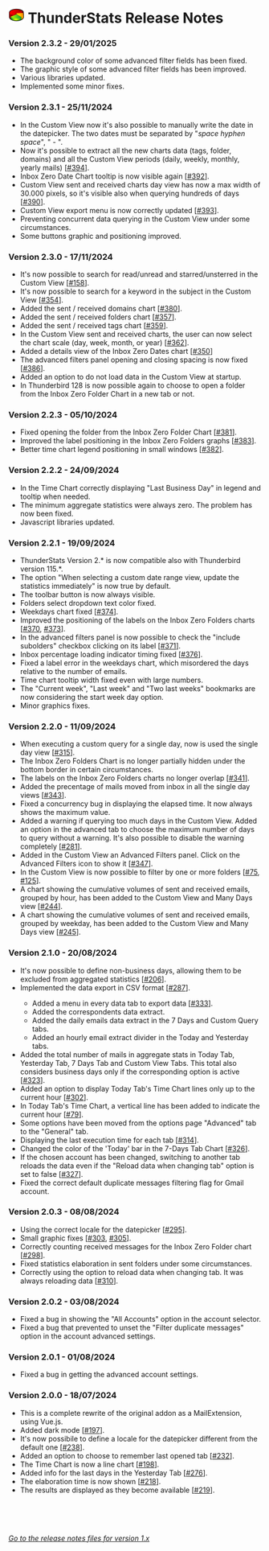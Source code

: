 # ![TS] ThunderStats Release Notes




<h3>Version 2.3.2 - 29/01/2025</h3>
      <ul>
        <li>The background color of some advanced filter fields has been fixed.</li>
        <li>The graphic style of some advanced filter fields has been improved.</li>
        <li>Various libraries updated.</li>
        <li>Implemented some minor fixes.</li>
      </ul>
<h3>Version 2.3.1 - 25/11/2024</h3>
      <ul>
        <li>In the Custom View now it's also possible to manually write the date in the datepicker. The two dates must be separated by "<i>space hyphen space</i>", " - ".</li>
        <li>Now it's possible to extract all the new charts data (tags, folder, domains) and all the Custom View periods (daily, weekly, monthly, yearly mails) [<a href="https://github.com/micz/ThunderStats/issues/394">#394</a>].</li>
        <li>Inbox Zero Date Chart tooltip is now visible again [<a href="https://github.com/micz/ThunderStats/issues/392">#392</a>].</li>
        <li>Custom View sent and received charts day view has now a max width of 30.000 pixels, so it's visible also when querying hundreds of days [<a href="https://github.com/micz/ThunderStats/issues/390">#390</a>].</li>
        <li>Custom View export menu is now correctly updated [<a href="https://github.com/micz/ThunderStats/issues/393">#393</a>].</li>
        <li>Preventing concurrent data querying in the Custom View under some circumstances.</li>
        <li>Some buttons graphic and positioning improved.</li>
      </ul>
<h3>Version 2.3.0 - 17/11/2024</h3>
      <ul>
        <li>It's now possible to search for read/unread and starred/unsterred in the Custom View [<a href="https://github.com/micz/ThunderStats/issues/158">#158</a>].</li>
        <li>It's now possible to search for a keyword in the subject in the Custom View [<a href="https://github.com/micz/ThunderStats/issues/354">#354</a>].</li>
        <li>Added the sent / received domains chart [<a href="https://github.com/micz/ThunderStats/issues/380">#380</a>].</li>
        <li>Added the sent / received folders chart [<a href="https://github.com/micz/ThunderStats/issues/357">#357</a>].</li>
        <li>Added the sent / received tags chart [<a href="https://github.com/micz/ThunderStats/issues/359">#359</a>].</li>
        <li>In the Custom View sent and received charts, the user can now select the chart scale (day, week, month, or year) [<a href="https://github.com/micz/ThunderStats/issues/362">#362</a>].</li>
        <li>Added a details view of the Inbox Zero Dates chart [<a href="https://github.com/micz/ThunderStats/issues/350">#350</a>]</li>
        <li>The advanced filters panel opening and closing spacing is now fixed [<a href="https://github.com/micz/ThunderStats/issues/386">#386</a>].</li>
        <li>Added an option to do not load data in the Custom View at startup.</li>
        <li>In Thunderbird 128 is now possible again to choose to open a folder from the Inbox Zero Folder Chart in a new tab or not.</li>
      </ul>
<h3>Version 2.2.3 - 05/10/2024</h3>
      <ul>
        <li>Fixed opening the folder from the Inbox Zero Folder Chart [<a href="https://github.com/micz/ThunderStats/issues/381">#381</a>].</li>
        <li>Improved the label positioning in the Inbox Zero Folders graphs [<a href="https://github.com/micz/ThunderStats/issues/383">#383</a>].</li>
        <li>Better time chart legend positioning in small windows [<a href="https://github.com/micz/ThunderStats/issues/382">#382</a>].</li>
      </ul>
<h3>Version 2.2.2 - 24/09/2024</h3>
      <ul>
        <li>In the Time Chart correctly displaying "Last Business Day" in legend and tooltip when needed.</li>
        <li>The minimum aggregate statistics were always zero. The problem has now been fixed.</li>
        <li>Javascript libraries updated.</li>
      </ul>
<h3>Version 2.2.1 - 19/09/2024</h3>
      <ul>
        <li>ThunderStats Version 2.* is now compatible also with Thunderbird version 115.*.</li>
        <li>The option "When selecting a custom date range view, update the statistics immediately" is now true by default.</li>
        <li>The toolbar button is now always visible.</li>
        <li>Folders select dropdown text color fixed.</li>
        <li>Weekdays chart fixed [<a href="https://github.com/micz/ThunderStats/issues/374">#374</a>].</li>
        <li>Improved the positioning of the labels on the Inbox Zero Folders charts [<a href="https://github.com/micz/ThunderStats/issues/370">#370</a>, <a href="https://github.com/micz/ThunderStats/issues/373">#373</a>].</li>
        <li>In the advanced filters panel is now possible to check the "include subolders" checkbox clicking on its label [<a href="https://github.com/micz/ThunderStats/issues/371">#371</a>].</li>
        <li>Inbox percentage loading indicator timing fixed [<a href="https://github.com/micz/ThunderStats/issues/376">#376</a>].</li>
        <li>Fixed a label error in the weekdays chart, which misordered the days relative to the number of emails.</li>
        <li>Time chart tooltip width fixed even with large numbers.</li>
        <li>The "Current week", "Last week" and "Two last weeks" bookmarks are now considering the start week day option.</li>
        <li>Minor graphics fixes.</li>
      </ul>
<h3>Version 2.2.0 - 11/09/2024</h3>
      <ul>
        <li>When executing a custom query for a single day, now is used the single day view [<a href="https://github.com/micz/ThunderStats/issues/315">#315</a>].</li>
        <li>The Inbox Zero Folders Chart is no longer partially hidden under the bottom border in certain circumstances.</li>
        <li>The labels on the Inbox Zero Folders charts no longer overlap [<a href="https://github.com/micz/ThunderStats/issues/341">#341</a>].</li>
        <li>Added the precentage of mails moved from inbox in all the single day views [<a href="https://github.com/micz/ThunderStats/issues/343">#343</a>].</li>
        <li>Fixed a concurrency bug in displaying the elapsed time. It now always shows the maximum value.</li>
        <li>Added a warning if querying too much days in the Custom View. Added an option in the advanced tab to choose the maximum number of days to query without a warning. It's also possible to disable the warning completely [<a href="https://github.com/micz/ThunderStats/issues/281">#281</a>].</li>
        <li>Added in the Custom View an Advanced Filters panel. Click on the Advanced Filters icon to show it [<a href="https://github.com/micz/ThunderStats/issues/347">#347</a>].</li>
        <li>In the Custom View is now possible to filter by one or more folders [<a href="https://github.com/micz/ThunderStats/issues/75">#75</a>, <a href="https://github.com/micz/ThunderStats/issues/125">#125</a>].</li>
        <li>A chart showing the cumulative volumes of sent and received emails, grouped by hour, has been added to the Custom View and Many Days view [<a href="https://github.com/micz/ThunderStats/issues/244">#244</a>].</li>
        <li>A chart showing the cumulative volumes of sent and received emails, grouped by weekday, has been added to the Custom View and Many Days view [<a href="https://github.com/micz/ThunderStats/issues/245">#245</a>].</li>
      </ul>
<h3>Version 2.1.0 - 20/08/2024</h3>
      <ul>
       <li>It's now possible to define non-business days, allowing them to be excluded from aggregated statistics [<a href="https://github.com/micz/ThunderStats/issues/206">#206</a>].</li>
       <li>Implemented the data export in CSV format [<a href="https://github.com/micz/ThunderStats/issues/287">#287</a>].</li>
       <ul>
        <li>Added a menu in every data tab to export data [<a href="https://github.com/micz/ThunderStats/issues/333">#333</a>].</li>
        <li>Added the correspondents data extract.</li>
        <li>Added the daily emails data extract in the 7 Days and Custom Query tabs.</li>
        <li>Added an hourly email extract divider in the Today and Yesterday tabs.</li>
       </ul>
       <li>Added the total number of mails in aggregate stats in Today Tab, Yesterday Tab, 7 Days Tab and Custom View Tabs. This total also considers business days only if the corresponding option is active [<a href="https://github.com/micz/ThunderStats/issues/323">#323</a>].</li>
       <li>Added an option to display Today Tab's Time Chart lines only up to the current hour [<a href="https://github.com/micz/ThunderStats/issues/302">#302</a>].</li>
       <li>In Today Tab's Time Chart, a vertical line has been added to indicate the current hour [<a href="https://github.com/micz/ThunderStats/issues/79">#79</a>].</li>
       <li>Some options have been moved from the options page "Advanced" tab to the "General" tab.</li>
       <li>Displaying the last execution time for each tab [<a href="https://github.com/micz/ThunderStats/issues/314">#314</a>].</li>
       <li>Changed the color of the 'Today' bar in the 7-Days Tab Chart [<a href="https://github.com/micz/ThunderStats/issues/326">#326</a>].</li>
       <li>If the chosen account has been changed, switching to another tab reloads the data even if the "Reload data when changing tab" option is set to false [<a href="https://github.com/micz/ThunderStats/issues/327">#327</a>].</li>
       <li>Fixed the correct default duplicate messages filtering flag for Gmail account.</li>
      </ul>
<h3>Version 2.0.3 - 08/08/2024</h3>
      <ul>
       <li>Using the correct locale for the datepicker [<a href="https://github.com/micz/ThunderStats/issues/295">#295</a>].</li>
       <li>Small graphic fixes [<a href="https://github.com/micz/ThunderStats/issues/303">#303</a>, <a href="https://github.com/micz/ThunderStats/issues/305">#305</a>].</li>
       <li>Correctly counting received messages for the Inbox Zero Folder chart [<a href="https://github.com/micz/ThunderStats/issues/298">#298</a>].</li>
       <li>Fixed statistics elaboration in sent folders under some circumstances.</li>
       <li>Correctly using the option to reload data when changing tab. It was always reloading data [<a href="https://github.com/micz/ThunderStats/issues/310">#310</a>].</li>
      </ul>
<h3>Version 2.0.2 - 03/08/2024</h3>
      <ul>
       <li>Fixed a bug in showing the "All Accounts" option in the account selector.</li>
       <li>Fixed a bug that prevented to unset the "Filter duplicate messages" option in the account advanced settings.</li>
      </ul>
<h3>Version 2.0.1 - 01/08/2024</h3>
      <ul>
       <li>Fixed a bug in getting the advanced account settings.</li>
      </ul>
<h3>Version 2.0.0 - 18/07/2024</h3>
      <ul>
       <li>This is a complete rewrite of the original addon as a MailExtension, using Vue.js.</li>
       <li>Added dark mode [<a href="https://github.com/micz/ThunderStats/issues/197">#197</a>].</li>
       <li>It's now possibile to define a locale for the datepicker different from the default one [<a href="https://github.com/micz/ThunderStats/issues/238">#238</a>].</li>
       <li>Added an option to choose to remember last opened tab [<a href="https://github.com/micz/ThunderStats/issues/232">#232</a>].</li>
       <li>The Time Chart is now a line chart [<a href="https://github.com/micz/ThunderStats/issues/198">#198</a>].</li>
       <li>Added info for the last days in the Yesterday Tab [<a href="https://github.com/micz/ThunderStats/issues/276">#276</a>].</li>
       <li>The elaboration time is now shown [<a href="https://github.com/micz/ThunderStats/issues/218">#218</a>].</li>
       <li>The results are displayed as they become available [<a href="https://github.com/micz/ThunderStats/issues/219">#219</a>].</li>
      </ul>

<br><br><br>



_[Go to the release notes files for version 1.x](CHANGELOG_v1.md)_


[TS]: public/images/mzts-icon-32px.png
